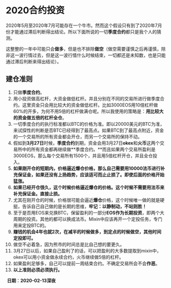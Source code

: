 # 2020合约投资

2020年5月至2020年7月可能存在一个牛市。然而这个假设只有到了2020年7月份才能通过滞后判断得出结论。所以下面所说的一切**季度合约**都只是我个人的猜测。

这整整的一年中可能只会**做多**，但是也不排除**做空**（做空需要谨慎之后再谨慎，除非这一波行情过去，但是这一波行情什么时候结束，一切都还是未知数，也是只能通过滞后判断来得出结论）。

## 建仓准则

1. 只做**季度合约**。
2. 用小投资做高杠杆，大资金做低杠杆。并且分别在不同的交易所进行做季度合约。这里资金只会用比较大的资金做低杠杆。比如3000EOS用10倍杠杆做60%的开多，为何不用5倍的杠杆做满仓呢。所以我使用的策略是：**用比较大的资金做五倍的杠杆全仓**。
3. 一切季度合约的执行标准都以BTC的价格为准。即以20000美元的BTC为准，来试探性的判断是否BTC已经得到了最高点。如果BTC到了最高点附近，资金的一个交易所的所有资金都会开仓，而另一个交易所的保持不动。
4. 假如到**3月27日**时候，**季度合约**到期，资金会用3月27日**okex**和**火币**这两个交易所中的所有资金都再继续做**季度合约。**而且如果两个交易所盈利是3000EOS，那么每个交易所有1500个，并且用5倍杠杆开仓，并且全仓投入。
5. **如果刚开仓的短期内，价格逼近爆仓价格，那么自己需要用10000法币进行补充保证金，如果还没有上扬趋势，应该适可而止止损了。即使后面的价格开始猛涨。**
6. **如果已经开仓很久，这个时候价格逼近爆仓的价格。这个时候不需要用法币来补充保证金。直接止损。**
7. 尤其在刚开仓的时候，价格很可能会逼近**爆仓**价格，这个时候唯一做的就是硬挺，告诉自己自己做的是长期的思维，**牢记：以静制动，不站则胜！**
8. 至于是否用EOS来兑换BTC，保留盈利的一部分**EOS作为长期投资**，即两个大周期的投资。其他的都可以换成法币。Mixin中应该再开一个定投任务，专门用来定投BTC的。
9. **赚钱的机会4年也就2次，在减半的时候做多，到定点的时候做空，其他时间定投即可。**
10. 做空不必着急，因为熊市的时间总是比自己想的要更久。
11. 3月27日以后，如果自己盈利了的话，可以把盈利的大多数提取到mixin中，okex可以用小资金做永续合约，火币继续做5倍的杠杆。
12. 如果盈利足够多，自己可以提前一周结束合约。不确定交易所会不会**作恶**。
13. **以上准则必须必须执行。**



​																																				**日期**：**2020-02-13深夜**
